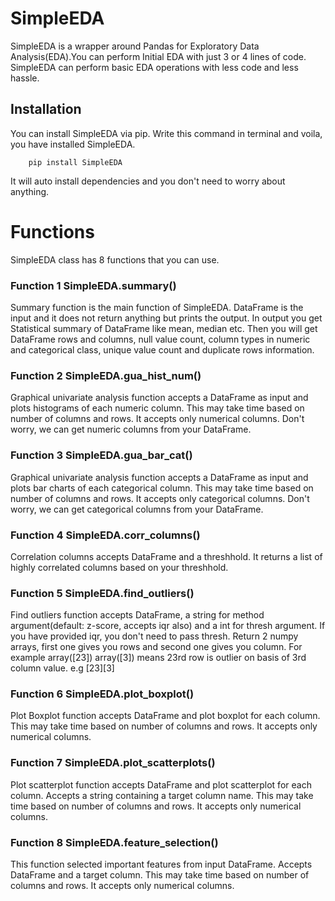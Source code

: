 # SimpleEDA
SimpleEDA is a wrapper around Pandas for Exploratory Data Analysis(EDA).You can perform Initial EDA with just 3 or 4 lines of code. SimpleEDA can perform basic EDA operations with less code and less hassle.

## Installation
You can install SimpleEDA via pip. Write this command in terminal and voila, you have installed SimpleEDA.

        pip install SimpleEDA
        
It will auto install dependencies and you don't need to worry about anything.

# Functions
SimpleEDA class has 8 functions that you can use. 

### Function 1 SimpleEDA.summary()
Summary function is the main function of SimpleEDA. DataFrame is the input and it does not return anything but prints the output.
In output you get Statistical summary of DataFrame like mean, median etc. Then you will get DataFrame rows and columns, null value count,
column types in numeric and categorical class, unique value count and duplicate rows information.

### Function 2 SimpleEDA.gua_hist_num()
Graphical univariate analysis function accepts a DataFrame as input and plots histograms of each numeric column. This may take time based on number of columns and rows. It accepts only numerical columns. Don't worry, we can get numeric columns from your DataFrame.

### Function 3 SimpleEDA.gua_bar_cat()
Graphical univariate analysis function accepts a DataFrame as input and plots bar charts of each categorical column. This may take time based on number of columns and rows. It accepts only categorical columns. Don't worry, we can get categorical columns from your DataFrame.

### Function 4 SimpleEDA.corr_columns()
Correlation columns accepts DataFrame and a threshhold. It returns a list of highly correlated columns based on your threshhold.

### Function 5 SimpleEDA.find_outliers()
Find outliers function accepts DataFrame, a string for method argument(default: z-score, accepts iqr also) and a int for thresh argument. If you have provided iqr, you don't need to pass thresh. Return 2 numpy arrays, first one gives you rows and second one gives you column. For example array([23]) array([3]) means 23rd row is outlier on basis of 3rd column value. e.g [23][3]

### Function 6 SimpleEDA.plot_boxplot()
Plot Boxplot function accepts DataFrame and plot boxplot for each column. This may take time based on number of columns and rows. It accepts only numerical columns.

### Function 7 SimpleEDA.plot_scatterplots()
Plot scatterplot function accepts DataFrame and plot scatterplot for each column. Accepts a string containing a target column name. This may take time based on number of columns and rows. It accepts only numerical columns.

### Function 8 SimpleEDA.feature_selection()
This function selected important features from input DataFrame. Accepts DataFrame and a target column. This may take time based on number of columns and rows. It accepts only numerical columns.
